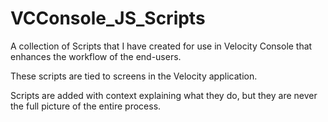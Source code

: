 # VCConsole_JS_Scripts
A collection of Scripts that I have created for use in Velocity Console
that enhances the workflow of the end-users.

These scripts are tied to screens in the Velocity application.

Scripts are added with context explaining what they do, but they are never
the full picture of the entire process.


